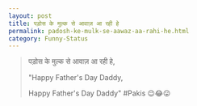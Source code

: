 ```yaml
---
layout: post
title: पड़ोस के मुल्क से आवाज़ आ रही हे
permalink: padosh-ke-mulk-se-aawaz-aa-rahi-he.html
category: Funny-Status
---
```

> पड़ोस के मुल्क से आवाज़ आ रही हे,
> 
> "Happy Father's Day Daddy, 
> 
> Happy Father's Day Daddy" #Pakis 😉😂😛
